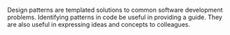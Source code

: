 Design patterns are templated solutions to common software development
problems. Identifying patterns in code be useful in providing a guide. They are
also useful in expressing ideas and concepts to colleagues.

